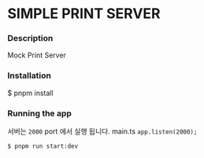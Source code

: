 # SIMPLE PRINT SERVER

### Description
Mock Print Server

### Installation

$ pnpm install


### Running the app
서버는 `2000` port 에서 실행 됩니다. main.ts `app.listen(2000);`
```bash
$ pnpm run start:dev
```
